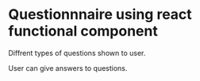 # Questionnnaire using react functional component
Diffrent types of questions shown to user.

User can give answers to questions.
